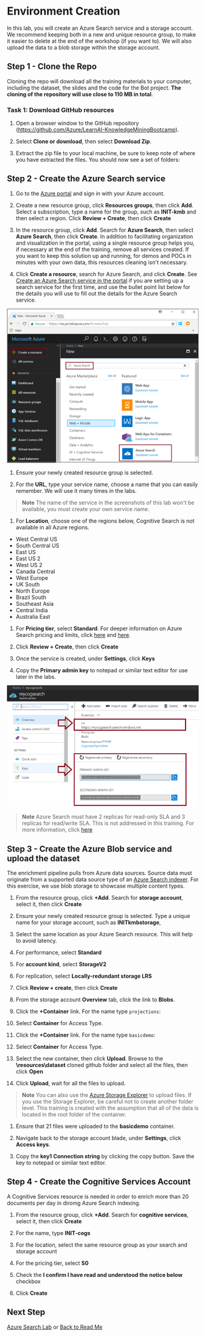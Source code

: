 # Environment Creation

In this lab, you will create an Azure Search service and a storage account. We recommend keeping both in a new and unique resource group, to make it easier to delete at the end of the workshop (if you want to). We will also upload the data to a blob storage within the storage account.

## Step 1 - Clone the Repo

Cloning the repo will download all the training materials to your computer, including the dataset, the slides and the code for the Bot project. **The cloning of the repository will use close to 110 MB in total**.

### Task 1: Download GitHub resources

1.  Open a browser window to the GitHub repository (<https://github.com/Azure/LearnAI-KnowledgeMiningBootcamp>).

1.  Select **Clone or download**, then select **Download Zip**.

1.  Extract the zip file to your local machine, be sure to keep note of where you have extracted the files. You should now see a set of folders:

## Step 2 - Create the Azure Search service

1. Go to the [Azure portal](https://portal.azure.com) and sign in with your Azure account.

1.  Create a new resource group, click **Resources groups**, then click **Add**.  Select a subscription, type a name for the group, such as **INIT-kmb** and then select a region.  Click **Review + Create**, then click **Create**

1. In the resource group, click **Add**.  Search for **Azure Search**, then select **Azure Search**, then click **Create**. In addition to facilitating organization and visualization in the portal, using a single resource group helps you, if necessary at the end of the training, remove all services created. If you want to keep this solution up and running, for demos and POCs in minutes with your own data, this resources cleaning isn't necessary.

1. Click **Create a resource**, search for Azure Search, and click **Create**. See [Create an Azure Search service in the portal](https://docs.microsoft.com/en-us/azure/search/search-create-service-portal) if you are setting up a search service for the first time, and use the bullet point list below for the details you will use to fill out the details for the Azure Search service.

  ![Dashboard portal](../resources/images/lab-environment-creation/create-service-full-portal.png)

1. Ensure your newly created resource group is selected.  

1. For the **URL**, type your service name, choose a name that you can easily remember. We will use it many times in the labs. 

> **Note** The name of the service in the screenshots of this lab won't be available, you must create your own service name.

1. For **Location**, choose one of the regions below, Cognitive Search is not available in all Azure regions.

- West Central US
- South Central US
- East US
- East US 2
- West US 2
- Canada Central
- West Europe
- UK South
- North Europe
- Brazil South
- Southeast Asia
- Central India
- Australia East

1. For **Pricing tier**, select **Standard**.  For deeper information on Azure Search pricing and limits, click [here](https://azure.microsoft.com/pricing/details/search/) and [here](https://docs.microsoft.com/en-us/azure/search/search-limits-quotas-capacity).

1.  Click **Review + Create**, then click **Create**

1. Once the service is created, under **Settings**, click **Keys**

1.  Copy the **Primary admin key** to notepad or similar text editor for use later in the labs.

  ![Endpoint and key information in the portal](../resources/images/lab-environment-creation/create-search-collect-info.png "Endpoint and key information in the portal")

> **Note** Azure Search must have 2 replicas for read-only SLA and 3 replicas for read/write SLA. This is not addressed in this training. For more information, click [here](https://azure.microsoft.com/en-us/support/legal/sla/search/v1_0/)

## Step 3 - Create the Azure Blob service and upload the dataset

The enrichment pipeline pulls from Azure data sources. Source data must originate from a supported data source type of an [Azure Search indexer](https://docs.microsoft.com/en-us/azure/search/search-indexer-overview). For this exercise, we use blob storage to showcase multiple content types.

 1.  From the resource group, click **+Add**.  Search for **storage account**, select it, then click **Create**

 1. Ensure your newly created resource group is selected.  Type a unique name for your storage account, such as **INITkmbstorage**, 

 1.  Select the same location as your Azure Search resource.  This will help to avoid latency.

 1.  For performance, select **Standard**

 1.  For **account kind**, select **StorageV2**

 1.  For replication, select **Locally-redundant storage LRS**
 
 1.  Click **Review + create**, then click **Create**
 
 1. From the storage account **Overview** tab, click the link to **Blobs**.

 1.  Click the **+Container** link. For the name type `projections`:

1.  Select **Container** for Access Type.
 
1.  Click the **+Container** link. For the name type `basicdemo`:

1.  Select **Container** for Access Type.

1. Select the new container, then click **Upload**.  Browse to the **\resources\dataset** cloned github folder and select all the files, then click **Open**

1.  Click **Upload**, wait for all the files to upload.
 
 > **Note** You can also use the [Azure Storage Explorer](https://docs.microsoft.com/en-us/azure/storage/blobs/storage-quickstart-blobs-storage-explorer) to upload files. If you use the Storage Explorer, be careful not to create another folder level. This training is created with the assumption that all of the data is located in the root folder of the container.

1.  Ensure that 21 files were uploaded to the **basicdemo** container.

1.  Navigate back to the storage account blade, under **Settings**, click **Access keys**.

1.  Copy the **key1** **Connection string** by clicking the copy button.  Save the key to notepad or similar text editor.

## Step 4 - Create the Cognitive Services Account

A Cognitive Services resource is needed in order to enrich more than 20 documents per day in diromg Azure Search indexing. 

1.  From the resource group, click **+Add**.  Search for **cognitive services**, select it, then click **Create**

1.  For the name, type **INIT-cogs**

1.  For the location, select the same resource group as your search and storage account

1.  For the pricing tier, select **S0**

1.  Check the **I confirm I have read and understood the notice below** checkbox

1.  Click **Create**

## Next Step

[Azure Search Lab](../labs/lab-02-azure-search.md) or
[Back to Read Me](../README.md)